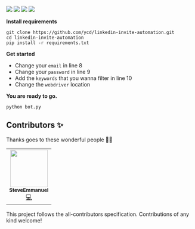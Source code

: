 
![](https://img.shields.io/github/issues/ycd/linkedin-invite-automation?style=for-the-badge&logo=appveyor)
![](https://img.shields.io/github/forks/ycd/linkedin-invite-automation?style=for-the-badge&logo=appveyor)
![](https://img.shields.io/github/stars/ycd/linkedin-invite-automation?style=for-the-badge&logo=appveyor)
![](https://img.shields.io/github/license/ycd/linkedin-invite-automation?style=for-the-badge&logo=appveyor)

**Install requirements**

    git clone https://github.com/ycd/linkedin-invite-automation.git
    cd linkedin-invite-automation
    pip install -r requirements.txt
  
    
**Get started**
 - Change your `email`  in line 8
 - Change your `password` in line 9
 - Add the `keywords` that you wanna filter in line 10
 - Change the `webdriver` location

 **You are ready to go.**
 

    python bot.py


## Contributors ✨
Thanks goes to these wonderful people :balloon::balloon:

<table>
  <tr>
    <td align="center"><a href="https://github.com/SteveEmmanuel"><img src="https://avatars0.githubusercontent.com/u/5548487?s=460&v=4" width="100px;" alt=""/><br /><sub><b>SteveEmmanuel</b></sub></a><br /><a href="https://github.com/ycd/linkedin-invite-automation/commits?author=SteveEmmanuel" title="Code">💻</a></td>
  </tr>
</table>

This project follows the all-contributors specification. Contributions of any kind welcome!
